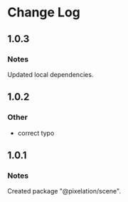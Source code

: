 # Change Log

## 1.0.3

### Notes

Updated local dependencies.

## 1.0.2

### Other

- correct typo

## 1.0.1

### Notes

Created package "@pixelation/scene".

